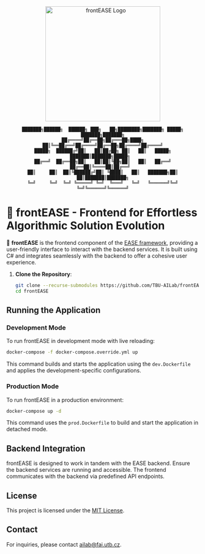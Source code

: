 
<div align="center">
    <img src="src/FoP_IMT.Core/static/logo.png" alt="frontEASE Logo" width="300">

```
███████╗██████╗  ██████╗ ███╗   ██╗████████╗███████╗ █████╗ ███████╗███████╗
██╔════╝██╔══██╗██╔═══██╗████╗  ██║╚══██╔══╝██╔════╝██╔══██╗██╔════╝██╔════╝
█████╗  ██████╔╝██║   ██║██╔██╗ ██║   ██║   █████╗  ███████║███████╗█████╗  
██╔══╝  ██╔══██╗██║   ██║██║╚██╗██║   ██║   ██╔══╝  ██╔══██║╚════██║██╔══╝  
██║     ██║  ██║╚██████╔╝██║ ╚████║   ██║   ███████╗██║  ██║███████║███████╗
╚═╝     ╚═╝  ╚═╝ ╚═════╝ ╚═╝  ╚═══╝   ╚═╝   ╚══════╝╚═╝  ╚═╝╚══════╝╚══════╝
```
</div>

# 🎯 frontEASE - Frontend for Effortless Algorithmic Solution Evolution

🚀 **frontEASE** is the frontend component of the [EASE framework](https://github.com/TBU-AILab/EASE), providing a user-friendly interface to interact with the backend services. It is built using C# and integrates seamlessly with the backend to offer a cohesive user experience.
<!--
## Features

- **Responsive Interface**: Built with HTML and CSS to ensure a responsive and intuitive user experience.
- **Seamless Backend Integration**: Communicates effectively with the EASE backend for real-time data exchange.
- **Modular Architecture**: Organized codebase facilitating easy maintenance and scalability.

## Project Structure

```
frontEASE/
├── src/                        # Source code directory
│   ├── Components/             # Reusable UI components
│   ├── Pages/                  # Application pages
│   ├── Services/               # Backend service integrations
│   └── frontEASE.csproj        # Project file
├── .editorconfig               # Editor configuration
├── .gitattributes              # Git attributes
├── .gitignore                  # Git ignore rules
├── .gitmodules                 # Git submodules configuration
├── FoP_IMT.sln                 # Solution file
├── dev-docker-entrypoint.sh    # Development Docker entrypoint script
├── dev.Dockerfile              # Development Dockerfile
├── docker-compose.override.yml # Docker Compose override for development
├── docker-compose.yml          # Docker Compose configuration
├── docker-entrypoint.sh        # Production Docker entrypoint script
└── prod.Dockerfile             # Production Dockerfile
```

## Prerequisites

- [.NET SDK](https://dotnet.microsoft.com/download) installed on your machine.
- [Docker](https://www.docker.com/get-started) installed for containerized deployment.

## Installation
-->

1. **Clone the Repository**:

   ```sh
   git clone --recurse-submodules https://github.com/TBU-AILab/frontEASE.git
   cd frontEASE
   ```
<!--
2. **Restore Dependencies**:

   ```sh
   dotnet restore
   ```
-->
## Running the Application

### Development Mode

To run frontEASE in development mode with live reloading:

```sh
docker-compose -f docker-compose.override.yml up
```

This command builds and starts the application using the `dev.Dockerfile` and applies the development-specific configurations.

### Production Mode

To run frontEASE in a production environment:

```sh
docker-compose up -d
```

This command uses the `prod.Dockerfile` to build and start the application in detached mode.

## Backend Integration

frontEASE is designed to work in tandem with the EASE backend. Ensure the backend services are running and accessible. The frontend communicates with the backend via predefined API endpoints.

<!--
## Contributing

Contributions are welcome! To contribute:

1. Fork the repository.
2. Create a new feature branch.
3. Commit your changes.
4. Submit a pull request.
-->
## License

This project is licensed under the [MIT License](LICENSE).

## Contact

For inquiries, please contact [ailab@fai.utb.cz](mailto:ailab@fai.utb.cz).